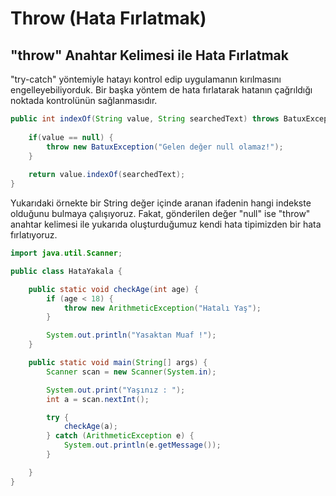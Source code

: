 # Throw (Hata Fırlatmak)

## &quot;throw&quot; Anahtar Kelimesi ile Hata Fırlatmak

&quot;try-catch&quot; yöntemiyle hatayı kontrol edip uygulamanın kırılmasını engelleyebiliyorduk. Bir başka yöntem de hata fırlatarak hatanın çağrıldığı noktada
kontrolünün sağlanmasıdır.

````java
public int indexOf(String value, String searchedText) throws BatuxException {
	
	if(value == null) {
		throw new BatuxException("Gelen değer null olamaz!");
	}
	
	return value.indexOf(searchedText);
}
````

Yukarıdaki örnekte bir String değer içinde aranan ifadenin hangi indekste olduğunu bulmaya çalışıyoruz. Fakat, gönderilen değer &quot;null&quot; ise
&quot;throw&quot; anahtar kelimesi ile yukarıda oluşturduğumuz kendi hata tipimizden bir hata fırlatıyoruz.

```java
import java.util.Scanner;

public class HataYakala {

    public static void checkAge(int age) {
        if (age < 18) {
            throw new ArithmeticException("Hatalı Yaş");
        }

        System.out.println("Yasaktan Muaf !");
    }

    public static void main(String[] args) {
        Scanner scan = new Scanner(System.in);

        System.out.print("Yaşınız : ");
        int a = scan.nextInt();

        try {
            checkAge(a);
        } catch (ArithmeticException e) {
            System.out.println(e.getMessage());
        }

    }
}

```